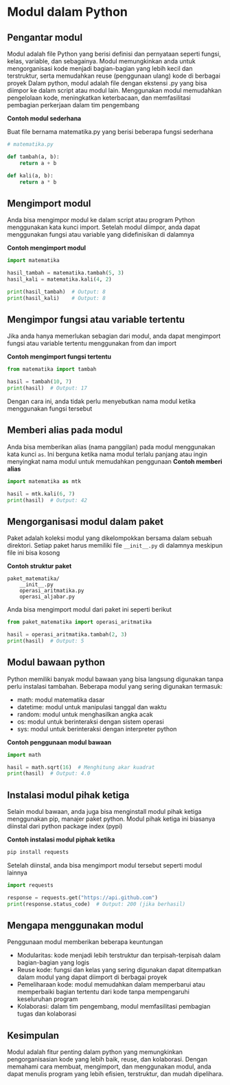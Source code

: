 # Modul dalam Python

## Pengantar modul
Modul adalah file Python yang berisi definisi dan pernyataan seperti fungsi, kelas, variable, dan sebagainya. Modul memungkinkan anda untuk mengorganisasi kode menjadi bagian-bagian yang lebih kecil dan terstruktur, serta memudahkan reuse (penggunaan ulang) kode di berbagai proyek
Dalam python, modul adalah file dengan ekstensi .py yang bisa diimpor ke dalam script atau modul lain. Menggunakan modul memudahkan pengelolaan kode, meningkatkan keterbacaan, dan memfasilitasi pembagian perkerjaan dalam tim pengembang

**Contoh modul sederhana**

Buat file bernama matematika.py yang berisi beberapa fungsi sederhana

```Python
# matematika.py

def tambah(a, b):
    return a + b

def kali(a, b):
    return a * b
```

## Mengimport modul

Anda bisa mengimpor modul ke dalam script atau program Python menggunakan kata kunci import. Setelah modul diimpor, anda dapat menggunakan fungsi atau variable yang didefinisikan di dalamnya

**Contoh mengimport modul**
```Python
import matematika

hasil_tambah = matematika.tambah(5, 3)
hasil_kali = matematika.kali(4, 2)

print(hasil_tambah)  # Output: 8
print(hasil_kali)    # Output: 8
```

## Mengimpor fungsi atau variable tertentu

Jika anda hanya memerlukan sebagian dari modul, anda dapat mengimport fungsi atau variable tertentu menggunakan from dan import

**Contoh mengimport fungsi tertentu**
```Python
from matematika import tambah

hasil = tambah(10, 7)
print(hasil)  # Output: 17
```

Dengan cara ini, anda tidak perlu menyebutkan nama modul ketika menggunakan fungsi tersebut

## Memberi alias pada modul

Anda bisa memberikan alias (nama panggilan) pada modul menggunakan kata kunci `as`. Ini berguna ketika nama modul terlalu panjang atau ingin menyingkat nama modul untuk memudahkan penggunaan
**Contoh memberi alias** 
```Python
import matematika as mtk

hasil = mtk.kali(6, 7)
print(hasil)  # Output: 42
```

## Mengorganisasi modul dalam paket

Paket adalah koleksi modul yang dikelompokkan bersama dalam sebuah direktori. Setiap paket harus memiliki file `__init__.py` di dalamnya meskipun file ini bisa kosong

**Contoh struktur paket**
```
paket_matematika/
    __init__.py
    operasi_aritmatika.py
    operasi_aljabar.py
```

Anda bisa mengimport modul dari paket ini seperti berikut
```Python
from paket_matematika import operasi_aritmatika

hasil = operasi_aritmatika.tambah(2, 3)
print(hasil)  # Output: 5
```

## Modul bawaan python

Python memiliki banyak modul bawaan yang bisa langsung digunakan tanpa perlu instalasi tambahan. Beberapa modul yang sering digunakan termasuk:
* math: modul matematika dasar
* datetime: modul untuk manipulasi tanggal dan waktu
* random: modul untuk menghasilkan angka acak
* os: modul untuk berinteraksi dengan sistem operasi
* sys: modul untuk berinteraksi dengan interpreter python

**Contoh penggunaan modul bawaan**
```Python
import math

hasil = math.sqrt(16)  # Menghitung akar kuadrat
print(hasil)  # Output: 4.0
```

## Instalasi modul pihak ketiga

Selain modul bawaan, anda juga bisa menginstall modul pihak ketiga menggunakan pip, manajer paket python. Modul pihak ketiga ini biasanya diinstal dari python package index (pypi)

**Contoh instalasi modul piphak ketika**
```Python
pip install requests
```

Setelah diinstal, anda bisa mengimport modul tersebut seperti modul lainnya
```Python
import requests

response = requests.get("https://api.github.com")
print(response.status_code)  # Output: 200 (jika berhasil)
```

## Mengapa menggunakan modul

Penggunaan modul memberikan beberapa keuntungan
* Modularitas: kode menjadi lebih terstruktur dan terpisah-terpisah dalam bagian-bagian yang logis
* Reuse kode: fungsi dan kelas yang sering digunakan dapat ditempatkan dalam modul yang dapat diimport di berbagai proyek
* Pemeliharaan kode: modul memudahkan dalam memperbarui atau memperbaiki bagian tertentu dari kode tanpa mempengaruhi keseluruhan program
* Kolaborasi: dalam tim pengembang, modul memfasilitasi pembagian tugas dan kolaborasi

## Kesimpulan

Modul adalah fitur penting dalam python yang memungkinkan pengorganisasian kode yang lebih baik, reuse, dan kolaborasi. Dengan memahami cara membuat, mengimport, dan menggunakan modul, anda dapat menulis program yang lebih efisien, terstruktur, dan mudah dipelihara.
